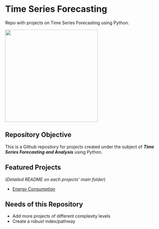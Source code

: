 # Time Series Forecasting
Repo with projects on Time Series Forecasting using Python.

<img src="https://i.giphy.com/media/2vqaiPr1TrevmxCPUV/giphy.webp" width="300" height="300" />

## Repository Objective

This is a Github repository for projects created under the subject of ***Time Series Forecasting and Analysis*** using Python.

## Featured Projects
(*Detailed README on each projects' main folder*)
- <a href="https://github.com/brenoingwersen/time-series-forecasting/tree/main/Energy%20Consumption">Energy Consumption</a>

## Needs of this Repository

- Add more projects of different complexity levels
- Create a robust index/pathway
